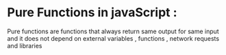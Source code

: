 # Pure Functions in javaScript :
Pure functions are functions that always return same output for same
input and it does not depend on external variables , functions , network requests
and libraries
